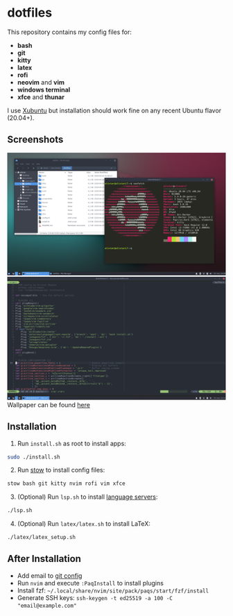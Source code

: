 # dotfiles

This repository contains my config files for:
- **bash**
- **git**
- **kitty**
- **latex**
- **rofi**
- **neovim** and **vim**
- **windows terminal**
- **xfce** and **thunar**

I use [Xubuntu](https://xubuntu.org/) but installation should work fine on any
recent Ubuntu flavor (20.04+).


## Screenshots
![Kitty and Thunar](./screenshots/shell.png)
![Neovim](./screenshots/neovim.png)
Wallpaper can be found [here](./screenshots/wallpaper.png)


## Installation
1. Run `install.sh` as root to install apps:
```sh
sudo ./install.sh
```
2. Run [stow](https://www.gnu.org/software/stow/) to install config files:
```sh
stow bash git kitty nvim rofi vim xfce
```
3. (Optional) Run `lsp.sh` to install
  [language servers](https://microsoft.github.io/language-server-protocol/):
```sh
./lsp.sh
```
4. (Optional) Run `latex/latex.sh` to install LaTeX:
```sh
./latex/latex_setup.sh
```


## After Installation
- Add email to [git config](git/.gitconfig)
- Run `nvim` and execute `:PaqInstall` to install plugins
- Install fzf: `~/.local/share/nvim/site/pack/paqs/start/fzf/install`
- Generate SSH keys: `ssh-keygen -t ed25519 -a 100 -C "email@example.com"`
